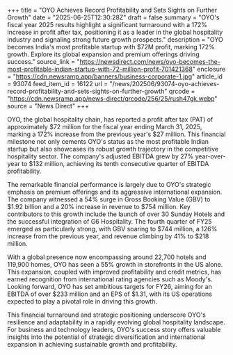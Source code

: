 +++
title = "OYO Achieves Record Profitability and Sets Sights on Further Growth"
date = "2025-06-25T12:30:28Z"
draft = false
summary = "OYO's fiscal year 2025 results highlight a significant turnaround with a 172% increase in profit after tax, positioning it as a leader in the global hospitality industry and signaling strong future growth prospects."
description = "OYO becomes India's most profitable startup with $72M profit, marking 172% growth. Explore its global expansion and premium offerings driving success."
source_link = "https://newsdirect.com/news/oyo-becomes-the-most-profitable-indian-startup-with-72-million-profit-701421368"
enclosure = "https://cdn.newsramp.app/banners/business-corporate-1.jpg"
article_id = 93074
feed_item_id = 16122
url = "/news/202506/93074-oyo-achieves-record-profitability-and-sets-sights-on-further-growth"
qrcode = "https://cdn.newsramp.app/news-direct/qrcode/256/25/rush47gk.webp"
source = "News Direct"
+++

<p>OYO, the global hospitality chain, has reported a profit after tax (PAT) of approximately $72 million for the fiscal year ending March 31, 2025, marking a 172% increase from the previous year's $27 million. This financial milestone not only cements OYO's status as the most profitable Indian startup but also showcases its robust growth trajectory in the competitive hospitality sector. The company's adjusted EBITDA grew by 27% year-over-year to $132 million, achieving its tenth consecutive quarter of EBITDA profitability.</p><p>The remarkable financial performance is largely due to OYO's strategic emphasis on premium offerings and its aggressive international expansion. The company witnessed a 54% surge in Gross Booking Value (GBV) to $1.92 billion and a 20% increase in revenue to $754 million. Key contributors to this growth include the launch of over 30 Sunday Hotels and the successful integration of G6 Hospitality. The fourth quarter of FY25 emerged as particularly strong, with GBV soaring to $744 million, a 126% increase from the previous year, and revenue climbing by 41% to $218 million.</p><p>With a global presence now encompassing around 22,700 hotels and 119,900 homes, OYO has seen a 55% growth in storefronts in the US alone. This expansion, coupled with improved profitability and credit metrics, has earned recognition from international rating agencies such as Moody's. Looking forward, OYO has set ambitious targets for FY26, aiming for an EBITDA of over $233 million and an EPS of $1.31, with its US operations expected to play a pivotal role in driving this growth.</p><p>This financial turnaround and strategic positioning underscore OYO's resilience and adaptability in a rapidly evolving global hospitality landscape. For business and technology leaders, OYO's success story offers valuable insights into the potential of strategic diversification and international expansion in achieving sustainable growth and profitability.</p>